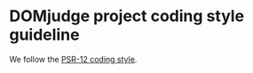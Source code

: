 DOMjudge project coding style guideline
=======================================

We follow the [PSR-12 coding style](https://www.php-fig.org/psr/psr-12/).
